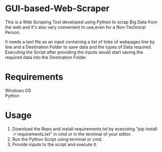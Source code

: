 # GUI-based-Web-Scraper

This is a Web Scraping Tool developed using Python to scrap Big Data from the web and it's also very convenient to use,even for a Non-Technical Person.         

It needs a text file as an input containing a list of links of webpages line by line and a Destination Folder  to save data and the types of Data required.
Executing the Script after providing the inputs would start saving the required data into the Destination Folder.

# Requirements

Windows OS             
Python                

# Usage    

1. Download the Repo and install requirements.txt by ececuting "pip install -r requirements.txt" in cmd or in the terminal of your editor.                          
2. Run the Python Script using terminal or cmd.                         
3. Provide inputs to the script and execute it.
